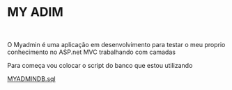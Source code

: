 <h1>MY ADIM</h1>
</br>
<p>O Myadmin é uma aplicação em desenvolvimento para testar o meu proprio conhecimento no ASP.net MVC trabalhando com camadas</p>
<p>Para começa vou colocar o script do banco que estou utilizando</p>

<p><a href="https://github.com/JoyBarbosadev/myadmin/blob/master/createsql.sql">MYADMINDB.sql</a></p>

